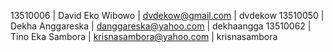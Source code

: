13510006 | David Eko Wibowo | dvdekow@gmail.com | dvdekow
13510050 | Dekha Anggareska | danggareska@yahoo.com | dekhaangga
13510062 | Tino Eka Sambora | krisnasambora@yahoo.com | krisnasambora
